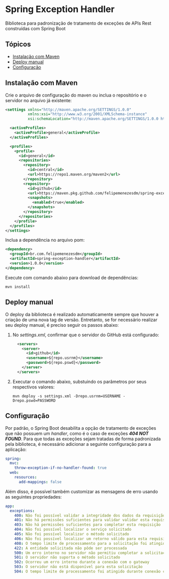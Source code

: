 # Spring Exception Handler
Biblioteca para padronização de tratamento de exceções de APIs Rest construídas com Spring Boot

## Tópicos
- [Instalação com Maven](#instalação-com-maven)
- [Deploy manual](#deploy-manual)
- [Configuração](#configuração)

## Instalação com Maven
Crie o arquivo de configuração do maven ou inclua o repositório e o servidor no arquivo já existente:
```xml
<settings xmlns="http://maven.apache.org/SETTINGS/1.0.0" 
          xmlns:xsi="http://www.w3.org/2001/XMLSchema-instance" 
          xsi:schemaLocation="http://maven.apache.org/SETTINGS/1.0.0 http://maven.apache.org/xsd/settings-1.0.0.xsd">

  <activeProfiles>
    <activeProfile>general</activeProfile>
  </activeProfiles>

  <profiles>
    <profile>
      <id>general</id>
      <repositories>
        <repository>
          <id>central</id>
          <url>https://repo1.maven.org/maven2</url>
        </repository>
        <repository>
          <id>github</id>
          <url>https://maven.pkg.github.com/felipemenezesdm/spring-exception-handler</url>
          <snapshots>
            <enabled>true</enabled>
          </snapshots>
        </repository>
      </repositories>
    </profile>
  </profiles>
</settings>
```

Inclua a dependência no arquivo pom:
```xml
<dependency>
  <groupId>br.com.felipemenezesdm</groupId>
  <artifactId>spring-exception-handler</artifactId>
  <version>1.0.0</version>
</dependency>
```

Execute com comando abaixo para download de dependências:
```
mvn install
```

## Deploy manual
O deploy da biblioteca é realizado automaticamente sempre que houver a criação de uma nova tag de versão. Entretanto, se for necessário realizar seu deploy manual, é preciso seguir os passos abaixo:

1. No _settings.xml_, confirmar que o servidor do GitHub está configurado:
    ```xml
      <servers>
        <server>
          <id>github</id>
          <username>${repo.usrnm}</username>
          <password>${repo.pswd}</password>
        </server>
      </servers>
    ```
2. Executar o comando abaixo, substuindo os parâmetros por seus respectivos valores:
    ```
    mvn deploy -s settings.xml -Drepo.usrnm=USERNAME -Drepo.pswd=PASSWORD
    ```

## Configuração
Por padrão, o Spring Boot desabilita a opção de tratamento de exceções que não possuem um _handler_, como é o caso de exceções _**404 NOT FOUND**_. Para que todas as exceções sejam tratadas de forma padronizada pela biblioteca, é necessário adicionar a seguinte configuração para a aplicação:
```yaml
spring:
  mvc:
    throw-exception-if-no-handler-found: true
  web:
    resources:
      add-mappings: false
```

Além disso, é possível também customizar as mensagens de erro usando as seguintes propriedades:
```yaml
app:
  exceptions:
    400: Não foi possível validar a integridade dos dados da requisição
    401: Não há permissões suficientes para validar validar esta requisição
    403: Não há permissões suficientes para completar esta requisição
    404: Não foi possível localizar o serviço solicitado
    405: Não foi possível localizar o método solicitado
    406: Não foi possível localizar um retorno válido para esta requisição
    408: O tempo limite de processamento para a solicitação foi atingido
    422: A entidade solicitada não pôde ser processada
    500: Um erro interno no servidor não permitiu completar a solicitação
    501: O servidor não suporta o método solicitado
    502: Ocorreu um erro interno durante a conexão com o gateway
    503: O servidor não está disponível para esta solicitação
    504: O tempo limite de processamento foi atingido durante conexão com o gateway
```
